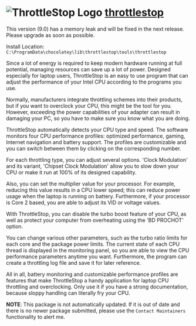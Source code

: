 # ![ThrottleStop Logo](https://cdn.jsdelivr.net/gh/mikeee/ChocoPackages/icons/throttlestop.png "ThrottleStop Portable Logo") [throttlestop](https://chocolatey.org/packages/throttlestop)

This version (9.0) has a memory leak and will be fixed in the next release. Please upgrade as soon as possible.

Install Location: `C:\ProgramData\chocolatey\lib\throttlestop\tools\throttlestop`
        
Since a lot of energy is required to keep modern hardware running at full potential, managing resources can save up a lot of power. Designed especially for laptop users, ThrottleStop is an easy to use program that can adjust the performance of your Intel CPU according to the programs you use.

Normally, manufacturers integrate throttling schemes into their products, but if you want to overclock your CPU, this might be the tool for you. However, exceeding the power capabilities of your adapter can result in damaging your PC, so you have to make sure you know what you are doing.

ThrottleStop automatically detects your CPU type and speed. The software monitors four CPU performance profiles: optimized performance, gaming, Internet navigation and battery support. The profiles are customizable and you can switch between them by clicking on the corresponding number.

For each throttling type, you can adjust several options. 'Clock Modulation' and its variant, 'Chipset Clock Modulation' allow you to slow down your CPU or make it run at 100% of its designed capability.

Also, you can set the multiplier value for your processor. For example, reducing this value results in a CPU lower speed; this can reduce power usage when the laptop is running on battery. Furthermore, if your processor is Core 2 based, you are able to adjust its VID or voltage values.

With ThrottleStop, you can disable the turbo boost feature of your CPU, as well as protect your computer from overheating using the 'BD PROCHOT' option.

You can change various other parameters, such as the turbo ratio limits for each core and the package power limits. The current state of each CPU thread is displayed in the monitoring panel, so you are able to view the CPU performance parameters anytime you want. Furthermore, the program can create a throttling log file and save it for later reference.

All in all, battery monitoring and customizable performance profiles are features that make ThrottleStop a handy application for laptop CPU throttling and overclocking. Only use it if you have a strong documentation, because sloppy handling can literally fry your CPU.

**NOTE**: This package is not automatically updated. If it is out of date and there is no newer package submitted, please use the `Contact Maintainers` functionality to alert me.
